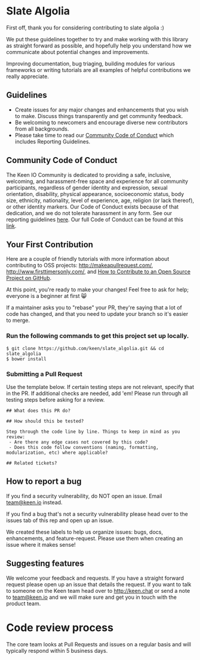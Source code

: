 # Slate Algolia

First off, thank you for considering contributing to slate algolia :)

We put these guidelines together to try and make working with this library as straight forward as possible, and hopefully help you understand how we communicate about potential changes and improvements.

Improving documentation, bug triaging, building modules for various frameworks or writing tutorials are all examples of helpful contributions we really appreciate.

## Guidelines

* Create issues for any major changes and enhancements that you wish to make. Discuss things transparently and get community feedback.
* Be welcoming to newcomers and encourage diverse new contributors from all backgrounds. 
* Please take time to read our [Community Code of Conduct](#community-code-of-conduct) which includes Reporting Guidelines.

## Community Code of Conduct 

The Keen IO Community is dedicated to providing a safe, inclusive, welcoming, and harassment-free space and experience for all community participants, regardless of gender identity and expression, sexual orientation, disability, physical appearance, socioeconomic status, body size, ethnicity, nationality, level of experience, age, religion (or lack thereof), or other identity markers. Our Code of Conduct exists because of that dedication, and we do not tolerate harassment in any form. See our reporting guidelines [here](https://github.com/keen/community-code-of-conduct/blob/master/incident-reporting.md). Our full Code of Conduct can be found at this [link](https://github.com/keen/community-code-of-conduct/blob/master/long-form-code-of-conduct.md). 

## Your First Contribution

Here are a couple of friendly tutorials with more information about contributing to OSS projects: http://makeapullrequest.com/,  http://www.firsttimersonly.com/, and [How to Contribute to an Open Source Project on GitHub](https://egghead.io/series/how-to-contribute-to-an-open-source-project-on-github).

At this point, you're ready to make your changes! Feel free to ask for help; everyone is a beginner at first :smile_cat:

If a maintainer asks you to "rebase" your PR, they're saying that a lot of code has changed, and that you need to update your branch so it's easier to merge.

### Run the following commands to get this project set up locally.

```ssh
$ git clone https://github.com/keen/slate_algolia.git && cd slate_algolia
$ bower install
```

### Submitting a Pull Request

Use the template below. If certain testing steps are not relevant, specify that in the PR. If additional checks are needed, add 'em! Please run through all testing steps before asking for a review.

```
## What does this PR do?

## How should this be tested?

Step through the code line by line. Things to keep in mind as you review:
 - Are there any edge cases not covered by this code?
 - Does this code follow conventions (naming, formatting, modularization, etc) where applicable?

## Related tickets?
```

## How to report a bug
If you find a security vulnerability, do NOT open an issue. Email team@keen.io instead.

If you find a bug that's not a security vulnerability please head over to the issues tab of this rep and open up an issue.

We created these labels to help us organize issues: bugs, docs, enhancements, and feature-request. Please use them when creating an issue where it makes sense!

## Suggesting features

We welcome your feedback and requests. If you have a straight forward request please open up an issue that details the request. If you want to talk to someone on the Keen team head over to http://keen.chat or send a note to team@keen.io and we will make sure and get you in touch with the product team.

# Code review process

The core team looks at Pull Requests and issues on a regular basis and will typically respond within 5 business days.
